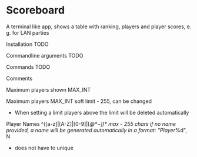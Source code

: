 # Scoreboard
A terminal like app, shows a table with ranking, players and player scores, e. g. for LAN parties

Installation
TODO

Commandline arguments
TODO 

Commands
TODO

Comments

Maximum players shown
MAX_INT

Maximum players
MAX_INT
soft limit - 255, can be changed
- When setting a limit players above the limit will be deleted automatically

Player Names
^([a-z]|[A-Z]|[0-9]|[_@$*-])*$
max - 255 chars
if no name provided, a name will be generated automatically in a format:
	"Player_%d", N
- does not have to unique
